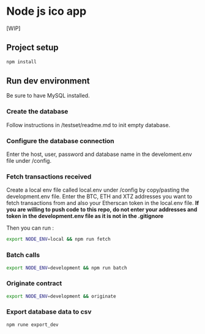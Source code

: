 # Node js ico app 
[WIP]

## Project setup
``` bash
npm install
```

## Run dev environment

Be sure to have MySQL installed. 

### Create the database
Follow instructions in /testset/readme.md to init empty database.

### Configure the database connection
Enter the host, user, password and database name in the develoment.env file under /config.

### Fetch transactions received
Create a local env file called local.env under /config by copy/pasting the development.env file.
Enter the BTC, ETH and XTZ addresses you want to fetch transactions from and also your Etherscan token in the local.env file.
**If you are willing to push code to this repo, do not enter your addresses and token in the development.env file as it is not in the .gitignore**

Then you can run :
``` bash
export NODE_ENV=local && npm run fetch
```

### Batch calls
``` bash
export NODE_ENV=development && npm run batch
```

### Originate contract
``` bash
export NODE_ENV=development && originate
```

### Export database data to csv
``` bash
npm rune export_dev
```